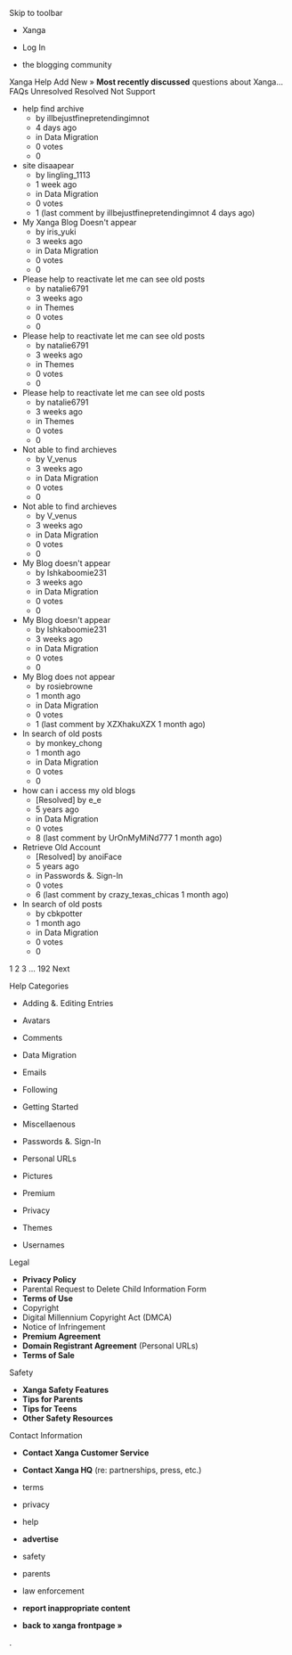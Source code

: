 Skip to toolbar

*   Xanga

*   Log In

*   the blogging community

Xanga Help Add New » **Most recently discussed** questions about Xanga… FAQs Unresolved Resolved Not Support

*   help find archive
    *   by illbejustfinepretendingimnot
    *   4 days ago
    *   in Data Migration
    *   0 votes
    *   0
*   site disaapear
    *   by lingling\_1113
    *   1 week ago
    *   in Data Migration
    *   0 votes
    *   1 (last comment by illbejustfinepretendingimnot 4 days ago)
*   My Xanga Blog Doesn't appear
    *   by iris\_yuki
    *   3 weeks ago
    *   in Data Migration
    *   0 votes
    *   0
*   Please help to reactivate let me can see old posts
    *   by natalie6791
    *   3 weeks ago
    *   in Themes
    *   0 votes
    *   0
*   Please help to reactivate let me can see old posts
    *   by natalie6791
    *   3 weeks ago
    *   in Themes
    *   0 votes
    *   0
*   Please help to reactivate let me can see old posts
    *   by natalie6791
    *   3 weeks ago
    *   in Themes
    *   0 votes
    *   0
*   Not able to find archieves
    *   by V\_venus
    *   3 weeks ago
    *   in Data Migration
    *   0 votes
    *   0
*   Not able to find archieves
    *   by V\_venus
    *   3 weeks ago
    *   in Data Migration
    *   0 votes
    *   0
*   My Blog doesn't appear
    *   by Ishkaboomie231
    *   3 weeks ago
    *   in Data Migration
    *   0 votes
    *   0
*   My Blog doesn't appear
    *   by Ishkaboomie231
    *   3 weeks ago
    *   in Data Migration
    *   0 votes
    *   0
*   My Blog does not appear
    *   by rosiebrowne
    *   1 month ago
    *   in Data Migration
    *   0 votes
    *   1 (last comment by XZXhakuXZX 1 month ago)
*   In search of old posts
    *   by monkey\_chong
    *   1 month ago
    *   in Data Migration
    *   0 votes
    *   0
*   how can i access my old blogs
    *   \[Resolved\] by e\_e
    *   5 years ago
    *   in Data Migration
    *   0 votes
    *   8 (last comment by UrOnMyMiNd777 1 month ago)
*   Retrieve Old Account
    *   \[Resolved\] by anoiFace
    *   5 years ago
    *   in Passwords &. Sign-In
    *   0 votes
    *   6 (last comment by crazy\_texas\_chicas 1 month ago)
*   In search of old posts
    *   by cbkpotter
    *   1 month ago
    *   in Data Migration
    *   0 votes
    *   0

1 2 3 ... 192 Next

Help Categories

*   Adding &. Editing Entries
*   Avatars
*   Comments
*   Data Migration
*   Emails
*   Following
*   Getting Started
*   Miscellaenous

*   Passwords &. Sign-In
*   Personal URLs
*   Pictures
*   Premium
*   Privacy
*   Themes
*   Usernames

Legal

*   **Privacy Policy**
*   Parental Request to Delete Child Information Form
*   **Terms of Use**
*   Copyright
*   Digital Millennium Copyright Act (DMCA)
*   Notice of Infringement
*   **Premium Agreement**
*   **Domain Registrant Agreement** (Personal URLs)
*   **Terms of Sale**

Safety

*   **Xanga Safety Features**
*   **Tips for Parents**
*   **Tips for Teens**
*   **Other Safety Resources**

Contact Information

*   **Contact Xanga Customer Service**
*   **Contact Xanga HQ** (re: partnerships, press, etc.)

*   terms
*   privacy
*   help
*   **advertise**

*   safety
*   parents
*   law enforcement
*   **report inappropriate content**

*   **back to xanga frontpage »**

<img src="http://pixel.quantserve.com/pixel/p-87h-iNOVooym2.gif" style="display: none" height="1" width="1" alt="Quantcast"/>.